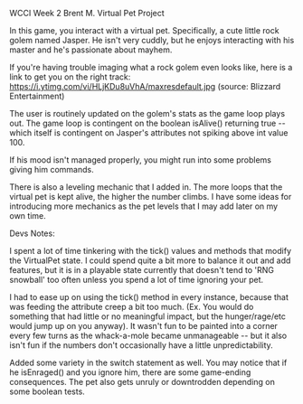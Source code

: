 
WCCI
Week 2
Brent M.
Virtual Pet Project

In this game, you interact with a virtual pet. Specifically, a cute little rock golem named Jasper.
He isn't very cuddly, but he enjoys interacting with his master and he's passionate about mayhem. 

If you're having trouble imaging what a rock golem even looks like, here is a link to get you on the 
right track: https://i.ytimg.com/vi/HLjKDu8uVhA/maxresdefault.jpg  (source: Blizzard Entertainment)

The user is routinely updated on the golem's stats as the game loop plays out. The game loop is contingent
on the boolean isAlive() returning true -- which itself is contingent on Jasper's attributes not spiking
above int value 100. 

If his mood isn't managed properly, you might run into some problems giving him commands. 

There is also a leveling mechanic that I added in. The more loops that the virtual pet is kept alive, 
the higher the number climbs. I have some ideas for introducing more mechanics as the pet levels that I 
may add later on my own time. 

Devs Notes: 

I spent a lot of time tinkering with the tick() values and methods that modify the VirtualPet state.
I could spend quite a bit more to balance it out and add features, but it is in a playable state currently
that doesn't tend to 'RNG snowball' too often unless you spend a lot of time ignoring your pet. 

I had to ease up on using the tick() method in every instance, because that was feeding the attribute creep
a bit too much. (Ex. You would do something that had little or no meaningful impact, but the hunger/rage/etc
would jump up on you anyway). It wasn't fun to be painted into a corner every few turns as the whack-a-mole 
became unmanageable -- but it also isn't fun if the numbers don't occasionally have a little unpredictability. 

Added some variety in the switch statement as well. You may notice that if he isEnraged() and you ignore him,
there are some game-ending consequences. The pet also gets unruly or downtrodden depending on some boolean tests.
